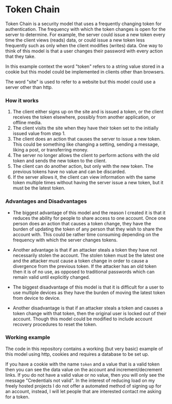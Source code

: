 # Token Chain
Token Chain is a security model that uses a frequently changing token for authentication.
The frequency with which the token changes is open for the server to determine. For example, the server could issue a new token every time the client views (reads) data, or could issue a new token less frequently such as only when the client modifies (writes) data. One way to think of this model is that a user changes their password with every action that they take. 

In this example context the word "token" refers to a string value stored in a cookie but this model could be implemented in clients other than browsers.

The word "site" is used to refer to a website but this model could use a server other than http.

### How it works
1. The client either signs up on the site and is issued a token, or the client receives the token elsewhere, possibly from another application, or offline media.
2. The client visits the site when they have their token set to the initially issued value from step 1.
3. The client does an action that causes the server to issue a new token. This could be something like changing a setting, sending a message, liking a post, or transferring money.
4. The server no longer allows the client to perform actions with the old token and sends the new token to the client.
5. The client can do another action, but only with the new token. The previous tokens have no value and can be discarded.
6. If the server allows it, the client can view information with the same token multiple times without having the server issue a new token, but it must be the latest token.

### Advantages and Disadvantages
- The biggest advantage of this model and the reason I created it is that it reduces the ability for people to share access to one account. Once one person does an action that causes a token change, they have the burden of updating the token of any person that they wish to share the account with. This could be rather time consuming depending on the frequency with which the server changes tokens.

- Another advantage is that if an attacker steals a token they have not necessarily stolen the account. The stolen token must be the latest one and the attacker must cause a token change in order to cause a divergence from the previous token. If the attacker has an old token then it is of no use, as opposed to traditional passwords which can remain valid until explicitly changed. 

- The biggest disadvantage of this model is that it is difficult for a user to use multiple devices as they have the burden of moving the latest token from device to device.

- Another disadvantage is that if an attacker steals a token and causes a token change with that token, then the original user is locked out of their account. Though this model could be modified to include account recovery procedures to reset the token.


### Working example
The code in this repository contains a working (but very basic) example of this model using http, cookies and requires a database to be set up. 

If you have a cookie with the name `token` and a value that is a valid token then you can see the data value on the account and increment/decrement links. If you do not have a valid value or no value, then you will only see the message "Credentials not valid". In the interest of reducing load on my freely hosted projects I do not offer a automated method of signing up for an account, instead, I will let people that are interested contact me asking for a token.
